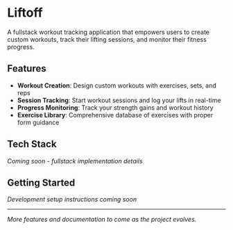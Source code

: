 # Liftoff

A fullstack workout tracking application that empowers users to create custom workouts, track their lifting sessions, and monitor their fitness progress.

## Features

- **Workout Creation**: Design custom workouts with exercises, sets, and reps
- **Session Tracking**: Start workout sessions and log your lifts in real-time
- **Progress Monitoring**: Track your strength gains and workout history
- **Exercise Library**: Comprehensive database of exercises with proper form guidance

## Tech Stack

*Coming soon - fullstack implementation details*

## Getting Started

*Development setup instructions coming soon*

---

*More features and documentation to come as the project evolves.*